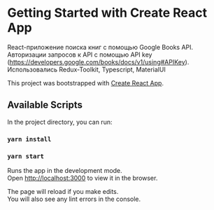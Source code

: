 # Getting Started with Create React App

React-приложение поиска книг с помощью Google Books API.
Авторизации запросов к API с помощью API key (https://developers.google.com/books/docs/v1/using#APIKey).
Использовались Redux-Toolkit, Typescript, MaterialUI

This project was bootstrapped with [Create React App](https://github.com/facebook/create-react-app).

## Available Scripts

In the project directory, you can run:

### `yarn install`
### `yarn start`

Runs the app in the development mode.\
Open [http://localhost:3000](http://localhost:3000) to view it in the browser.

The page will reload if you make edits.\
You will also see any lint errors in the console.
